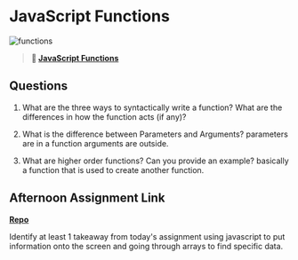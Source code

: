 # JavaScript Functions

![functions](https://bcw.blob.core.windows.net/public/img/function-anatomy.jpg)

> **📖 [JavaScript Functions](https://codeworksacademy.com/fs-student-guide/resources/wk2/02-Functions)**

## Questions

1. What are the three ways to syntactically write a function? What are the differences in how the function acts (if any)?
<!-- declaration expression and arrow. declaration and expression are pretty much the same but a arrow function doesn't need the function key word -->


2. What is the difference between Parameters and Arguments?
parameters are in a function arguments are outside.

3. What are higher order functions? Can you provide an example?
basically a function that is used to create another function.

## Afternoon Assignment Link

**[Repo](https://github.com/LiamSmith1992/warehouse)**

Identify at least 1 takeaway from today's assignment
using javascript to put information onto the screen and going through arrays to find specific data.